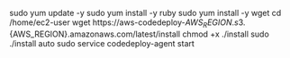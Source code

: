 sudo yum update -y
sudo yum install -y ruby
sudo yum install -y wget
cd /home/ec2-user
wget https://aws-codedeploy-${AWS_REGION}.s3.${AWS_REGION}.amazonaws.com/latest/install
chmod +x ./install
sudo ./install auto
sudo service codedeploy-agent start
